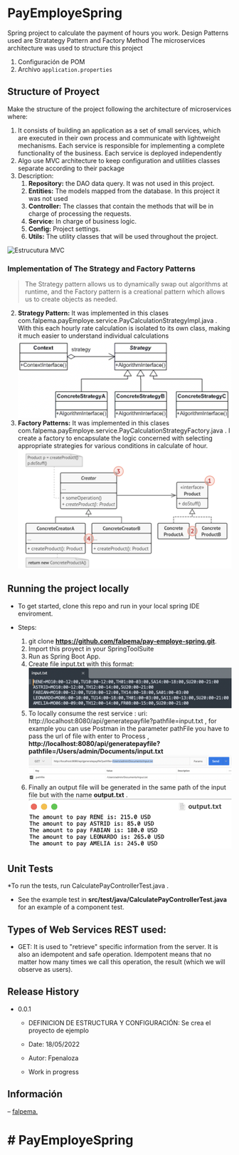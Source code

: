 # PayEmployeSpring

Spring project to calculate the payment of hours you work. Design Patterns used are Stratategy Pattern and Factory Method
The microservices architecture was used to structure this project

1.  Configuración de POM
2.  Archivo `application.properties`


## Structure of Proyect

Make the structure of the project following the architecture of microservices where:
1. It consists of building an application as a set of small services, which are executed in their own process and communicate with lightweight mechanisms. Each service is responsible for implementing a complete functionality of the business. Each service is deployed independently
2. Algo use MVC architecture to keep configuration and utilities classes separate according to their package
3. Description:
     1. **Repository:** the DAO data query. It was not used in this project.
     2. **Entities:** The models mapped from the database. In this project it was not used
     3. **Controller:** The classes that contain the methods that will be in charge of processing the requests.
     4. **Service:** In charge of business logic.
     5. **Config:** Project settings.
     6. **Utils:** The utility classes that will be used throughout the project.
    
![Estrucutura MVC](/agrupado.png "Estructura MVC")

### Implementation of The Strategy and Factory Patterns

>  The Strategy pattern allows us to dynamically swap out algorithms at runtime, and the Factory pattern is a creational pattern which allows us to create objects as needed.

2.   **Strategy Pattern:** It was implemented in this clases com.falpema.payEmploye.service.PayCalculationStrategyImpl.java .  With this each hourly rate calculation is isolated to its own class, making it much easier to understand individual calculations
![FormatOuput](picts/strategyPattern.png "strategyPattern")
3.   **Factory Patterns:** It was implemented in this clases com.falpema.payEmploye.service.PayCalculationStrategyFactory.java . I create a factory to encapsulate the logic concerned with selecting appropriate strategies for various conditions in calculate of hour.
![FormatOuput](picts/FactoryMethod.png "FactoryMethod")


## Running the project locally 

* To get started, clone this repo and run in your local spring IDE enviroment.
* Steps:

    1. git clone  **https://github.com/falpema/pay-employe-spring.git**. 
    2. Import this proyect in your SpringToolSuite
    3. Run as Spring Boot App.
    4. Create file input.txt with this format:
    ![FormatInput](picts/inputFormat.png "Input.txt Format")
    4. To locally consume the rest service :  uri: http://localhost:8080/api/generatepayfile?pathfile=input.txt , for example you can use Postman in the parameter pathFile you have to pass the url of file with enter to Process , **http://localhost:8080/api/generatepayfile?pathfile=/Users/admin/Documents/input.txt**
    ![FormatOuput](picts/consumeService.png "Consume Service")
    5. Finally an output file will be generated in the same path of the input file but with the name **output.txt** .
    ![FormatOuput](picts/outputFormat.png "Output.txt Format")

## Unit Tests
*To run the tests, run CalculatePayControllerTest.java .

* See the example test in **src/test/java/CalculatePayControllerTest.java** for an example of a component test.




## Types of Web Services REST used:

* GET: It is used to "retrieve" specific information from the server. It is also an idempotent and safe operation. Idempotent means that no matter how many times we call this operation, the result (which we will observe as users).



## Release History

* 0.0.1
    * DEFINICION DE ESTRUCTURA Y CONFIGURACIÓN: Se crea el proyecto de ejemplo
    * Date: 18/05/2022
    * Autor: Fpenaloza

    * Work in progress

## Información

–  [falpema.](https://github.com/falpema)
# # PayEmployeSpring


